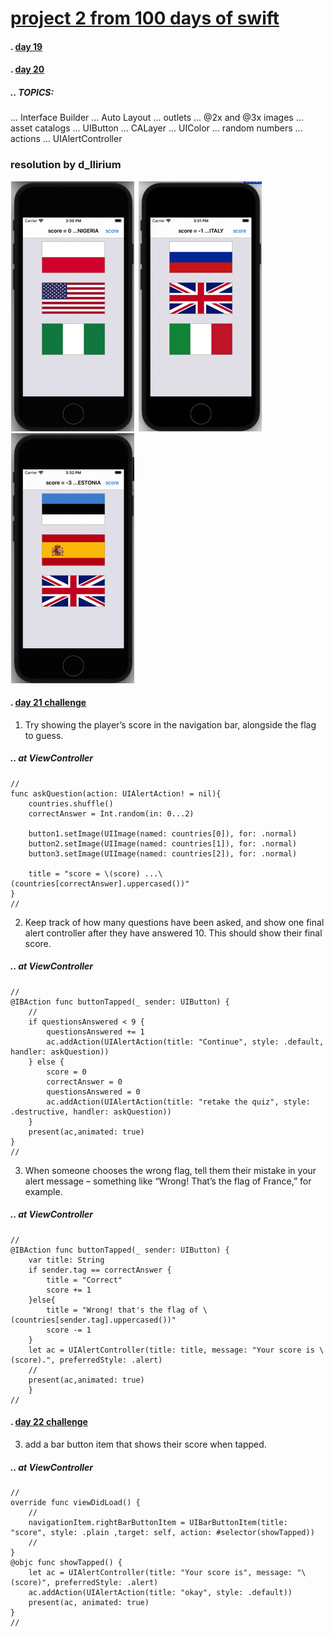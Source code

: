 # [project 2 from 100 days of swift](https://www.hackingwithswift.com/100)
#### . [day 19](https://www.hackingwithswift.com/100/19)
#### . [day 20](https://www.hackingwithswift.com/100/20)
##### .. TOPICS: 
... Interface Builder
... Auto Layout
... outlets 
... @2x and @3x images
... asset catalogs
... UIButton
... CALayer
... UIColor
... random numbers
... actions
... UIAlertController

### resolution by d_llirium

![](https://github.com/d-llirium/100daysOfSwift/blob/main/Project2/PlaySelectFlag_ShowCorrectAnswer.gif?raw=true) ![](https://github.com/d-llirium/100daysOfSwift/blob/main/Project2/ShowCurrentScore.gif?raw=true) ![](https://github.com/d-llirium/100daysOfSwift/blob/main/Project2/FinalPlay_RetakeQuiz.gif?raw=true)

####  . [day 21 challenge](https://www.hackingwithswift.com/100/21)
1. Try showing the player’s score in the navigation bar, alongside the flag to guess.
##### .. at ViewController
    //
    func askQuestion(action: UIAlertAction! = nil){
        countries.shuffle()
        correctAnswer = Int.random(in: 0...2)
        
        button1.setImage(UIImage(named: countries[0]), for: .normal)
        button2.setImage(UIImage(named: countries[1]), for: .normal)
        button3.setImage(UIImage(named: countries[2]), for: .normal)
        
        title = "score = \(score) ...\(countries[correctAnswer].uppercased())"
    }
    //
2. Keep track of how many questions have been asked, and show one final alert controller after they have answered 10. This should show their final score.
##### .. at ViewController
    //
    @IBAction func buttonTapped(_ sender: UIButton) {
        //
        if questionsAnswered < 9 {
            questionsAnswered += 1
            ac.addAction(UIAlertAction(title: "Continue", style: .default, handler: askQuestion))
        } else {
            score = 0
            correctAnswer = 0
            questionsAnswered = 0
            ac.addAction(UIAlertAction(title: "retake the quiz", style: .destructive, handler: askQuestion))
        }
        present(ac,animated: true)
    }
    //
3. When someone chooses the wrong flag, tell them their mistake in your alert message – something like “Wrong! That’s the flag of France,” for example.
##### .. at ViewController
    //
    @IBAction func buttonTapped(_ sender: UIButton) {
        var title: String
        if sender.tag == correctAnswer {
            title = "Correct"
            score += 1
        }else{
            title = "Wrong! that's the flag of \(countries[sender.tag].uppercased())"
            score -= 1
        }
        let ac = UIAlertController(title: title, message: "Your score is \(score).", preferredStyle: .alert)
        //
        present(ac,animated: true)
        }
    //
####  . [day 22 challenge](https://www.hackingwithswift.com/100/22)
3. add a bar button item that shows their score when tapped.
##### .. at ViewController
    //
    override func viewDidLoad() {
        //
        navigationItem.rightBarButtonItem = UIBarButtonItem(title: "score", style: .plain ,target: self, action: #selector(showTapped))
        //
    }
    @objc func showTapped() {
        let ac = UIAlertController(title: "Your score is", message: "\(score)", preferredStyle: .alert)
        ac.addAction(UIAlertAction(title: "okay", style: .default))
        present(ac, animated: true)
    }
    //


